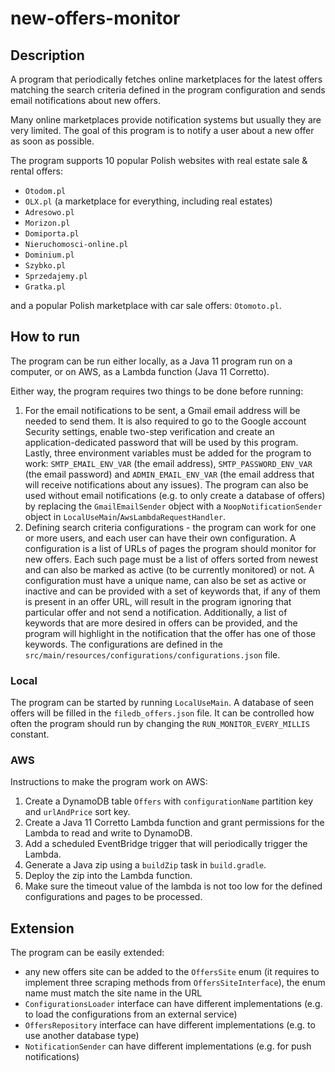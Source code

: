 # new-offers-monitor

## Description
A program that periodically fetches online marketplaces for the latest offers matching the search criteria defined in the program configuration and sends email notifications about new offers.

Many online marketplaces provide notification systems but usually they are very limited. The goal of this program is to notify a user about a new offer as soon as possible.

The program supports 10 popular Polish websites with real estate sale & rental offers:
* `Otodom.pl`
* `OLX.pl` (a marketplace for everything, including real estates)
* `Adresowo.pl`
* `Morizon.pl`
* `Domiporta.pl`
* `Nieruchomosci-online.pl`
* `Dominium.pl`
* `Szybko.pl`
* `Sprzedajemy.pl`
* `Gratka.pl`

and a popular Polish marketplace with car sale offers: `Otomoto.pl`.

## How to run
The program can be run either locally, as a Java 11 program run on a computer, or on AWS, as a Lambda function (Java 11 Corretto).

Either way, the program requires two things to be done before running:
1. For the email notifications to be sent, a Gmail email address will be needed to send them. It is also required to go to the Google account Security settings, enable two-step verification and create an application-dedicated password that will be used by this program. Lastly, three environment variables must be added for the program to work: `SMTP_EMAIL_ENV_VAR` (the email address), `SMTP_PASSWORD_ENV_VAR` (the email password) and `ADMIN_EMAIL_ENV_VAR` (the email address that will receive notifications about any issues). The program can also be used without email notifications (e.g. to only create a database of offers) by replacing the `GmailEmailSender` object with a `NoopNotificationSender` object in `LocalUseMain`/`AwsLambdaRequestHandler`.
2. Defining search criteria configurations - the program can work for one or more users, and each user can have their own configuration. A configuration is a list of URLs of pages the program should monitor for new offers. Each such page must be a list of offers sorted from newest and can also be marked as active (to be currently monitored) or not. A configuration must have a unique name, can also be set as active or inactive and can be provided with a set of keywords that, if any of them is present in an offer URL, will result in the program ignoring that particular offer and not send a notification. Additionally, a list of keywords that are more desired in offers can be provided, and the program will highlight in the notification that the offer has one of those keywords. The configurations are defined in the `src/main/resources/configurations/configurations.json` file.

### Local
The program can be started by running `LocalUseMain`. A database of seen offers will be filled in the `filedb_offers.json` file. It can be controlled how often the program should run by changing the `RUN_MONITOR_EVERY_MILLIS` constant.

### AWS
Instructions to make the program work on AWS:
1. Create a DynamoDB table `Offers` with `configurationName` partition key and `urlAndPrice` sort key.
2. Create a Java 11 Corretto Lambda function and grant permissions for the Lambda to read and write to DynamoDB.
3. Add a scheduled EventBridge trigger that will periodically trigger the Lambda.
4. Generate a Java zip using a `buildZip` task in `build.gradle`.
5. Deploy the zip into the Lambda function.
6. Make sure the timeout value of the lambda is not too low for the defined configurations and pages to be processed.

## Extension
The program can be easily extended:
* any new offers site can be added to the `OffersSite` enum (it requires to implement three scraping methods from `OffersSiteInterface`), the enum name must match the site name in the URL
* `ConfigurationsLoader` interface can have different implementations (e.g. to load the configurations from an external service)
* `OffersRepository` interface can have different implementations (e.g. to use another database type)
* `NotificationSender` can have different implementations (e.g. for push notifications)
